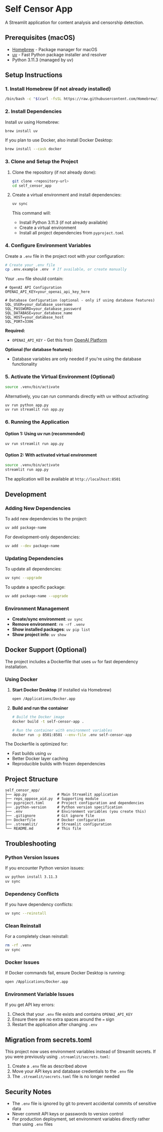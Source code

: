 # Self Censor App

A Streamlit application for content analysis and censorship detection.

## Prerequisites (macOS)

- [Homebrew](https://brew.sh/) - Package manager for macOS
- [uv](https://docs.astral.sh/uv/) - Fast Python package installer and resolver
- Python 3.11.3 (managed by uv)

## Setup Instructions

### 1. Install Homebrew (if not already installed)

```bash
/bin/bash -c "$(curl -fsSL https://raw.githubusercontent.com/Homebrew/install/HEAD/install.sh)"
```

### 2. Install Dependencies

Install uv using Homebrew:
```bash
brew install uv
```

If you plan to use Docker, also install Docker Desktop:
```bash
brew install --cask docker
```

### 3. Clone and Setup the Project

1. Clone the repository (if not already done):
   ```bash
   git clone <repository-url>
   cd self_censor_app
   ```

2. Create a virtual environment and install dependencies:
   ```bash
   uv sync
   ```

   This command will:
   - Install Python 3.11.3 (if not already available)
   - Create a virtual environment
   - Install all project dependencies from `pyproject.toml`

### 4. Configure Environment Variables

Create a `.env` file in the project root with your configuration:

```bash
# Create your .env file
cp .env.example .env  # If available, or create manually
```

Your `.env` file should contain:

```env
# OpenAI API Configuration
OPENAI_API_KEY=your_openai_api_key_here

# Database Configuration (optional - only if using database features)
SQL_USER=your_database_username
SQL_PASSWORD=your_database_password
SQL_DATABASE=your_database_name
SQL_HOST=your_database_host
SQL_PORT=3306
```

**Required:**
- `OPENAI_API_KEY` - Get this from [OpenAI Platform](https://platform.openai.com/api-keys)

**Optional (for database features):**
- Database variables are only needed if you're using the database functionality

### 5. Activate the Virtual Environment (Optional)

```bash
source .venv/bin/activate
```

Alternatively, you can run commands directly with uv without activating:
```bash
uv run python app.py
uv run streamlit run app.py
```

### 6. Running the Application

#### Option 1: Using uv run (recommended)
```bash
uv run streamlit run app.py
```

#### Option 2: With activated virtual environment
```bash
source .venv/bin/activate
streamlit run app.py
```

The application will be available at `http://localhost:8501`

## Development

### Adding New Dependencies

To add new dependencies to the project:

```bash
uv add package-name
```

For development-only dependencies:
```bash
uv add --dev package-name
```

### Updating Dependencies

To update all dependencies:
```bash
uv sync --upgrade
```

To update a specific package:
```bash
uv add package-name --upgrade
```

### Environment Management

- **Create/sync environment**: `uv sync`
- **Remove environment**: `rm -rf .venv`
- **Show installed packages**: `uv pip list`
- **Show project info**: `uv show`

## Docker Support (Optional)

The project includes a Dockerfile that uses `uv` for fast dependency installation.

### Using Docker

1. **Start Docker Desktop** (if installed via Homebrew)
   ```bash
   open /Applications/Docker.app
   ```

2. **Build and run the container**
   ```bash
   # Build the Docker image
   docker build -t self-censor-app .
   
   # Run the container with environment variables
   docker run -p 8501:8501 --env-file .env self-censor-app
   ```

The Dockerfile is optimized for:
- Fast builds using `uv`
- Better Docker layer caching
- Reproducible builds with frozen dependencies

## Project Structure

```
self_censor_app/
├── app.py              # Main Streamlit application
├── reps_oppose_aid.py  # Supporting module
├── pyproject.toml      # Project configuration and dependencies
├── .python-version     # Python version specification
├── .env                # Environment variables (you create this)
├── .gitignore          # Git ignore file
├── Dockerfile          # Docker configuration
├── .streamlit/         # Streamlit configuration
└── README.md           # This file
```

## Troubleshooting

### Python Version Issues
If you encounter Python version issues:
```bash
uv python install 3.11.3
uv sync
```

### Dependency Conflicts
If you have dependency conflicts:
```bash
uv sync --reinstall
```

### Clean Reinstall
For a completely clean reinstall:
```bash
rm -rf .venv
uv sync
```

### Docker Issues
If Docker commands fail, ensure Docker Desktop is running:
```bash
open /Applications/Docker.app
```

### Environment Variable Issues
If you get API key errors:
1. Check that your `.env` file exists and contains `OPENAI_API_KEY`
2. Ensure there are no extra spaces around the `=` sign
3. Restart the application after changing `.env`

## Migration from secrets.toml

This project now uses environment variables instead of Streamlit secrets. If you were previously using `.streamlit/secrets.toml`:

1. Create a `.env` file as described above
2. Move your API keys and database credentials to the `.env` file
3. The `.streamlit/secrets.toml` file is no longer needed

## Security Notes

- The `.env` file is ignored by git to prevent accidental commits of sensitive data
- Never commit API keys or passwords to version control
- For production deployment, set environment variables directly rather than using `.env` files 